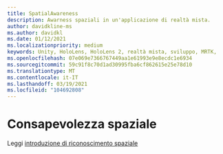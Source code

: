 ```yaml
---
title: SpatialAwareness
description: Awarness spaziali in un'applicazione di realtà mista.
author: davidkline-ms
ms.author: davidkl
ms.date: 01/12/2021
ms.localizationpriority: medium
keywords: Unity, HoloLens, HoloLens 2, realtà mista, sviluppo, MRTK,
ms.openlocfilehash: 07e069e7366767449aa1e61993e9e8ecdc1e6934
ms.sourcegitcommit: 59c91f8c70d1ad30995fba6cf862615e25e78d10
ms.translationtype: MT
ms.contentlocale: it-IT
ms.lasthandoff: 03/19/2021
ms.locfileid: "104692808"
---
```

# <a name="spatial-awareness"></a>Consapevolezza spaziale

Leggi [introduzione di riconoscimento spaziale](../features/SpatialAwareness/SpatialAwarenessGettingStarted.md)
